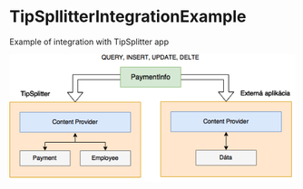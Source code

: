 # TipSpllitterIntegrationExample
Example of integration with TipSplitter app



![alt text](https://raw.githubusercontent.com/MartinKocour/TipSpllitter-Integration-Example/master/Integracia.png)
